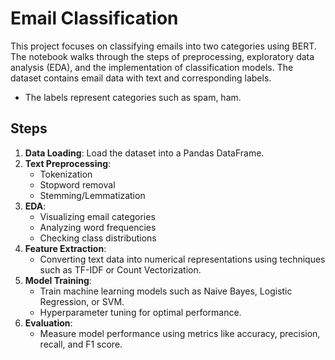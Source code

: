 # Email Classification

This project focuses on classifying emails into two categories using BERT. The notebook walks through the steps of preprocessing, exploratory data analysis (EDA), and the implementation of classification models. The dataset contains email data with text and corresponding labels.

- The labels represent categories such as spam, ham.

## Steps

1. **Data Loading**: Load the dataset into a Pandas DataFrame.
2. **Text Preprocessing**:
   - Tokenization
   - Stopword removal
   - Stemming/Lemmatization
3. **EDA**:
   - Visualizing email categories
   - Analyzing word frequencies
   - Checking class distributions
4. **Feature Extraction**:
   - Converting text data into numerical representations using techniques such as TF-IDF or Count Vectorization.
5. **Model Training**:
   - Train machine learning models such as Naive Bayes, Logistic Regression, or SVM.
   - Hyperparameter tuning for optimal performance.
6. **Evaluation**:
   - Measure model performance using metrics like accuracy, precision, recall, and F1 score.


